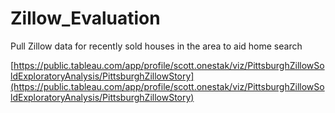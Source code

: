 # Zillow_Evaluation
Pull Zillow data for recently sold houses in the area to aid home search

[https://public.tableau.com/app/profile/scott.onestak/viz/PittsburghZillowSoldExploratoryAnalysis/PittsburghZillowStory](https://public.tableau.com/app/profile/scott.onestak/viz/PittsburghZillowSoldExploratoryAnalysis/PittsburghZillowStory)
